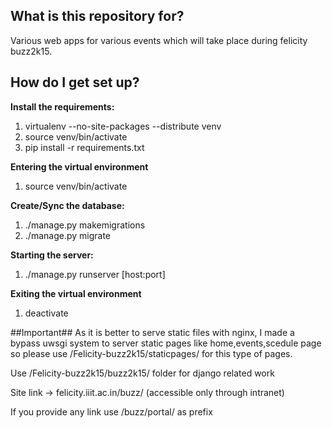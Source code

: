 ## What is this repository for? ##

Various web apps for various events which will take place during felicity buzz2k15.

## How do I get set up? ##

**Install the requirements:**

1. virtualenv --no-site-packages --distribute venv
2. source venv/bin/activate
3. pip install -r requirements.txt

**Entering the virtual environment**

1. source venv/bin/activate

**Create/Sync the database:**

1. ./manage.py makemigrations 
2. ./manage.py migrate

**Starting the server:**

1. ./manage.py runserver [host:port]

**Exiting the virtual environment**

1. deactivate

##Important##
As it is better to serve static files with nginx, I made a bypass uwsgi system to server static pages like home,events,scedule page so please use /Felicity-buzz2k15/staticpages/ for this type of pages.

Use /Felicity-buzz2k15/buzz2k15/ folder for django related work

Site link -> felicity.iiit.ac.in/buzz/ (accessible only through intranet)

If you  provide any link  use /buzz/portal/ as prefix
